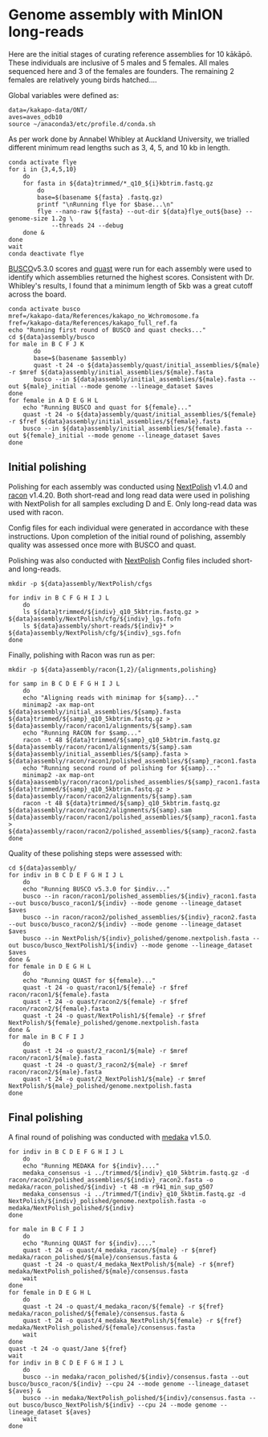# Genome assembly with MinION long-reads
Here are the initial stages of curating reference assemblies for 10 kākāpō. These individuals are inclusive of 5 males and 5 females. All males sequenced here and 3 of the females are founders. The remaining 2 females are relatively young birds hatched....

Global variables were defined as:
```
data=/kakapo-data/ONT/
aves=aves_odb10
source ~/anaconda3/etc/profile.d/conda.sh
```
As per work done by Annabel Whibley at Auckland University, we trialled different minimum read lengths such as 3, 4, 5, and 10 kb in length.
```
conda activate flye
for i in {3,4,5,10}
    do
    for fasta in ${data}trimmed/*_q10_${i}kbtrim.fastq.gz
        do
        base=$(basename ${fasta} .fastq.gz)
        printf "\nRunning flye for $base...\n"
        flye --nano-raw ${fasta} --out-dir ${data}flye_out${base} --genome-size 1.2g \
            --threads 24 --debug
    done &
done
wait
conda deactivate flye
```
[BUSCO](https://busco.ezlab.org/)v5.3.0 scores and [quast](https://github.com/ablab/quast) were run for each assembly were used to identify which assemblies returned the highest scores. Consistent with Dr. Whibley's results, I found that a minimum length of 5kb was a great cutoff across the board.
```
conda activate busco
mref=/kakapo-data/References/kakapo_no_Wchromosome.fa
fref=/kakapo-data/References/kakapo_full_ref.fa
echo "Running first round of BUSCO and quast checks..."
cd ${data}assembly/busco
for male in B C F J K
       do
       base=$(basename $assembly)
       quast -t 24 -o ${data}assembly/quast/initial_assemblies/${male} -r $mref ${data}assembly/initial_assemblies/${male}.fasta
       busco --in ${data}assembly/initial_assemblies/${male}.fasta --out ${male}_initial --mode genome --lineage_dataset $aves
done
for female in A D E G H L
    echo "Running BUSCO and quast for ${female}..."
    quast -t 24 -o ${data}assembly/quast/initial_assemblies/${female} -r $fref ${data}assembly/initial_assemblies/${female}.fasta
    busco --in ${data}assembly/initial_assemblies/${female}.fasta --out ${female}_initial --mode genome --lineage_dataset $aves
done
```
## Initial polishing
Polishing for each assembly was conducted using [NextPolish](https://github.com/Nextomics/NextPolish) v1.4.0 and [racon]() v1.4.20. 
Both short-read and long read data were used in polishing with NextPolish for all samples excluding D and E. Only long-read data was used with racon.

Config files for each individual were generated in accordance with these instructions. Upon completion of the initial round of polishing, assembly quality was assessed once more with BUSCO and quast.


Polishing was also conducted with [NextPolish](https://github.com/Nextomics/NextPolish) Config files included short- and long-reads. 
```
mkdir -p ${data}assembly/NextPolish/cfgs

for indiv in B C F G H I J L
    do
    ls ${data}trimmed/${indiv}_q10_5kbtrim.fastq.gz > ${data}assembly/NextPolish/cfg/${indiv}_lgs.fofn
    ls ${data}assembly/short-reads/${indiv}* > ${data}assembly/NextPolish/cfg/${indiv}_sgs.fofn
done
```

Finally, polishing with Racon was run as per:
```
mkdir -p ${data}assembly/racon{1,2}/{alignments,polishing}

for samp in B C D E F G H I J L
    do
    echo "Aligning reads with minimap for ${samp}..."
    minimap2 -ax map-ont ${data}assembly/initial_assemblies/${samp}.fasta ${data}trimmed/${samp}_q10_5kbtrim.fastq.gz > ${data}assembly/racon/racon1/alignments/${samp}.sam
    echo "Running RACON for $samp..."
    racon -t 48 ${data}trimmed/${samp}_q10_5kbtrim.fastq.gz ${data}assembly/racon/racon1/alignments/${samp}.sam ${data}assembly/initial_assemblies/${samp}.fasta > ${data}assembly/racon/racon1/polished_assemblies/${samp}_racon1.fasta
    echo "Running second round of polishing for ${samp}..."
    minimap2 -ax map-ont ${data}aassembly/racon/racon1/polished_assemblies/${samp}_racon1.fasta ${data}trimmed/${samp}_q10_5kbtrim.fastq.gz > ${data}assembly/racon/racon2/alignments/${samp}.sam
    racon -t 48 ${data}trimmed/${samp}_q10_5kbtrim.fastq.gz ${data}assembly/racon/racon2/alignments/${samp}.sam ${data}assembly/racon/racon1/polished_assemblies/${samp}_racon1.fasta > ${data}assembly/racon/racon2/polished_assemblies/${samp}_racon2.fasta
done
```
Quality of these polishing steps were assessed with:
```
cd ${data}assembly/
for indiv in B C D E F G H I J L
    do
    echo "Running BUSCO v5.3.0 for $indiv..."
    busco --in racon/racon1/polished_assemblies/${indiv}_racon1.fasta --out busco/busco_racon1/${indiv} --mode genome --lineage_dataset $aves
    busco --in racon/racon2/polished_assemblies/${indiv}_racon2.fasta --out busco/busco_racon2/${indiv} --mode genome --lineage_dataset $aves
    busco --in NextPolish/${indiv}_polished/genome.nextpolish.fasta --out busco/busco_NextPolish1/${indiv} --mode genome --lineage_dataset $aves
done &
for female in D E G H L
    do
    echo "Running QUAST for ${female}..."
    quast -t 24 -o quast/racon1/${female} -r $fref racon/racon1/${female}.fasta
    quast -t 24 -o quast/racon2/${female} -r $fref racon/racon2/${female}.fasta
    quast -t 24 -o quast/NextPolish1/${female} -r $fref NextPolish/${female}_polished/genome.nextpolish.fasta
done &
for male in B C F I J
    do
    quast -t 24 -o quast/2_racon1/${male} -r $mref racon/racon1/${male}.fasta 
    quast -t 24 -o quast/3_racon2/${male} -r $mref racon/racon2/${male}.fasta
    quast -t 24 -o quast/2_NextPolish1/${male} -r $mref NextPolish/${male}_polished/genome.nextpolish.fasta
done
```
## Final polishing
A final round of polishing was conducted with [medaka](https://github.com/nanoporetech/medaka) v1.5.0.
```
for indiv in B C D E F G H I J L
    do
    echo "Running MEDAKA for ${indiv}...."
    medaka_consensus -i ../trimmed/${indiv}_q10_5kbtrim.fastq.gz -d racon/racon2/polished_assemblies/${indiv}_racon2.fasta -o medaka/racon_polished/${indiv} -t 48 -m r941_min_sup_g507
    medaka_consensus -i ../trimmed/T{indiv}_q10_5kbtim.fastq.gz -d NextPolish/${indiv}_polished/genome.nextpolish.fasta -o medaka/NextPolish_polished/${indiv}
done

for male in B C F I J
    do
    echo "Running QUAST for ${indiv}...."
    quast -t 24 -o quast/4_medaka_racon/${male} -r ${mref} medaka/racon_polished/${male}/consensus.fasta &
    quast -t 24 -o quast/4_medaka_NextPolish/${male} -r ${mref} medaka/NextPolish_polished/${male}/consensus.fasta
    wait
done
for female in D E G H L
    do
    quast -t 24 -o quast/4_medaka_racon/${female} -r ${fref} medaka/racon_polished/${female}/consensus.fasta &
    quast -t 24 -o quast/4_medaka_NextPolish/${female} -r ${fref} medaka/NextPolish_polished/${female}/consensus.fasta
    wait
done
quast -t 24 -o quast/Jane ${fref}
wait
for indiv in B C D E F G H I J L
    do
    busco --in medaka/racon_polished/${indiv}/consensus.fasta --out busco/busco_racon/${indiv} --cpu 24 --mode genome --lineage_dataset ${aves} &
    busco --in medaka/NextPolish_polished/${indiv}/consensus.fasta --out busco/busco_NextPolish/${indiv} --cpu 24 --mode genome --lineage_dataset ${aves}
    wait
done
```
